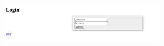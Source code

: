![Test image 1](https://github.com/kfilipcic/ESP8266-smart-water-heater/blob/master/screenshots/browser_login.jpg?raw=true)
